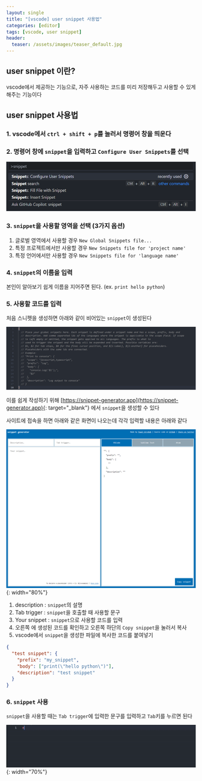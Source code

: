 ```yaml
---
layout: single
title: "[vscode] user snippet 사용법"
categories: [editor]
tags: [vscode, user snippet]
header:
  teaser: /assets/images/teaser_default.jpg
---
```


## user snippet 이란?

vscode에서 제공하는 기능으로, 자주 사용하는 코드를 미리 저장해두고 사용할 수 있게 해주는 기능이다

## user snippet 사용법

### 1. vscode에서 `ctrl + shift + p`를 눌러서 명령어 창을 띄운다

### 2. 명령어 창에 `snippet`을 입력하고 `Configure User Snippets`를 선택

![user-snippet](/assets/images/2024-01-06/01.png)

### 3. `snippet`을 사용할 영역을 선택 (3가지 옵션)

1. 글로벌 영역에서 사용할 경우 `New Global Snippets file...`
2. 특정 프로젝트에서만 사용할 경우 `New Snippets file for 'project name'`
3. 특정 언어에서만 사용할 경우 `New Snippets file for 'language name'`

### 4. `snippet`의 이름을 입력

본인이 알아보기 쉽게 이름을 지어주면 된다. (ex. `print hello python`)

### 5. 사용할 코드를 입력

처음 스니펫을 생성하면 아래와 같이 비어있는 `snippet`이 생성된다

![user-snippet](/assets/images/2024-01-06/02.png)

이를 쉽게 작성하기 위해 [https://snippet-generator.app](https://snippet-generator.app){: target="\_blank"} 에서 `snippet`을 생성할 수 있다

사이트에 접속을 하면 아래와 같은 화면이 나오는데 각각 입력할 내용은 아래와 같다

![user-snippet](/assets/images/2024-01-06/03.png){: width="80%"}

1. description : `snippet`의 설명
2. Tab trigger : `snippet`을 호출할 때 사용할 문구
3. Your snippet : `snippet`으로 사용할 코드를 입력
4. 오른쪽 에 생성된 코드를 확인하고 오른쪽 하단의 `Copy snippet`을 눌러서 복사
5. vscode에서 `snippet`을 생성한 파일에 복사한 코드를 붙여넣기

```json
{
  "test snippet": {
    "prefix": "my_snippet",
    "body": ["print(\"hello python\")"],
    "description": "test snippet"
  }
}
```

### 6. `snippet` 사용

`snippet`을 사용할 때는 `Tab trigger`에 입력한 문구를 입력하고 `Tab`키를 누르면 된다

![user-snippet](/assets/images/2024-01-06/05.gif){: width="70%"}
